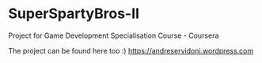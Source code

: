 # SuperSpartyBros-II
Project for Game Development Specialisation Course - Coursera

The project can be found here too :)
https://andreservidoni.wordpress.com
